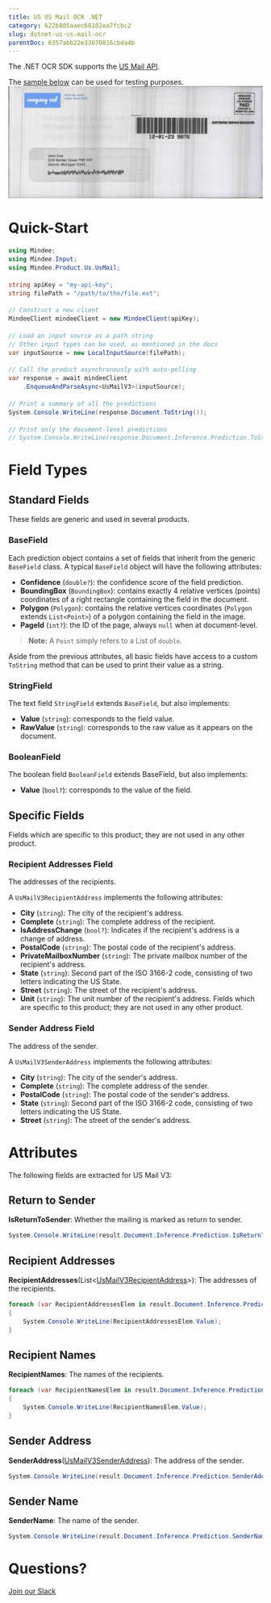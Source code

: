 ```yaml
---
title: US US Mail OCR .NET
category: 622b805aaec68102ea7fcbc2
slug: dotnet-us-us-mail-ocr
parentDoc: 6357abb22e33070016cbda4b
---
```

The .NET OCR SDK supports the [US Mail API](https://platform.mindee.com/mindee/us_mail).

The [sample below](https://github.com/mindee/client-lib-test-data/blob/main/products/us_mail/default_sample.jpg) can be used for testing purposes.
![US Mail sample](https://github.com/mindee/client-lib-test-data/blob/main/products/us_mail/default_sample.jpg?raw=true)

# Quick-Start
```csharp
using Mindee;
using Mindee.Input;
using Mindee.Product.Us.UsMail;

string apiKey = "my-api-key";
string filePath = "/path/to/the/file.ext";

// Construct a new client
MindeeClient mindeeClient = new MindeeClient(apiKey);

// Load an input source as a path string
// Other input types can be used, as mentioned in the docs
var inputSource = new LocalInputSource(filePath);

// Call the product asynchronously with auto-polling
var response = await mindeeClient
    .EnqueueAndParseAsync<UsMailV3>(inputSource);

// Print a summary of all the predictions
System.Console.WriteLine(response.Document.ToString());

// Print only the document-level predictions
// System.Console.WriteLine(response.Document.Inference.Prediction.ToString());

```
# Field Types
## Standard Fields
These fields are generic and used in several products.

### BaseField
Each prediction object contains a set of fields that inherit from the generic `BaseField` class.
A typical `BaseField` object will have the following attributes:

* **Confidence** (`double?`): the confidence score of the field prediction.
* **BoundingBox** (`BoundingBox`): contains exactly 4 relative vertices (points) coordinates of a right rectangle containing the field in the document.
* **Polygon** (`Polygon`): contains the relative vertices coordinates (`Polygon` extends `List<Point>`) of a polygon containing the field in the image.
* **PageId** (`int?`): the ID of the page, always `null` when at document-level.

> **Note:** A `Point` simply refers to a List of `double`.


Aside from the previous attributes, all basic fields have access to a custom `ToString` method that can be used to print their value as a string.

### StringField
The text field `StringField` extends `BaseField`, but also implements:
* **Value** (`string`): corresponds to the field value.
* **RawValue** (`string`): corresponds to the raw value as it appears on the document.

### BooleanField
The boolean field `BooleanField` extends BaseField, but also implements:
* **Value** (`bool?`): corresponds to the value of the field.

## Specific Fields
Fields which are specific to this product; they are not used in any other product.

### Recipient Addresses Field
The addresses of the recipients.

A `UsMailV3RecipientAddress` implements the following attributes:

* **City** (`string`): The city of the recipient's address.
* **Complete** (`string`): The complete address of the recipient.
* **IsAddressChange** (`bool?`): Indicates if the recipient's address is a change of address.
* **PostalCode** (`string`): The postal code of the recipient's address.
* **PrivateMailboxNumber** (`string`): The private mailbox number of the recipient's address.
* **State** (`string`): Second part of the ISO 3166-2 code, consisting of two letters indicating the US State.
* **Street** (`string`): The street of the recipient's address.
* **Unit** (`string`): The unit number of the recipient's address.
Fields which are specific to this product; they are not used in any other product.

### Sender Address Field
The address of the sender.

A `UsMailV3SenderAddress` implements the following attributes:

* **City** (`string`): The city of the sender's address.
* **Complete** (`string`): The complete address of the sender.
* **PostalCode** (`string`): The postal code of the sender's address.
* **State** (`string`): Second part of the ISO 3166-2 code, consisting of two letters indicating the US State.
* **Street** (`string`): The street of the sender's address.

# Attributes
The following fields are extracted for US Mail V3:

## Return to Sender
**IsReturnToSender**: Whether the mailing is marked as return to sender.

```csharp
System.Console.WriteLine(result.Document.Inference.Prediction.IsReturnToSender.Value);
```

## Recipient Addresses
**RecipientAddresses**(List<[UsMailV3RecipientAddress](#recipient-addresses-field)>): The addresses of the recipients.

```csharp
foreach (var RecipientAddressesElem in result.Document.Inference.Prediction.RecipientAddresses)
{
    System.Console.WriteLine(RecipientAddressesElem.Value);
}
```

## Recipient Names
**RecipientNames**: The names of the recipients.

```csharp
foreach (var RecipientNamesElem in result.Document.Inference.Prediction.RecipientNames)
{
    System.Console.WriteLine(RecipientNamesElem.Value);
}
```

## Sender Address
**SenderAddress**([UsMailV3SenderAddress](#sender-address-field)): The address of the sender.

```csharp
System.Console.WriteLine(result.Document.Inference.Prediction.SenderAddress.Value);
```

## Sender Name
**SenderName**: The name of the sender.

```csharp
System.Console.WriteLine(result.Document.Inference.Prediction.SenderName.Value);
```

# Questions?
[Join our Slack](https://join.slack.com/t/mindee-community/shared_invite/zt-2d0ds7dtz-DPAF81ZqTy20chsYpQBW5g)
